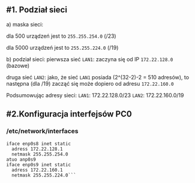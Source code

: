 #1. Podział sieci
---------
a) maska sieci:

  dla 500 urządzeń jest to ``255.255.254.0`` (/23)
  
  dla 5000 urządzeń jest to ``255.255.224.0`` (/19)
  
b) podział sieci:
  pierwsza sieć ``LAN1``: zaczyna się od IP ``172.22.128.0`` (bazowe)
  
  druga sieć ``LAN2``: jako, że sieć ``LAN1`` posiada (2^(32-2)-2 = 510 adresów), to następna (dla /19) zacząć się może dopiero od adresu ``172.22.160.0``
  
  Podsumowując adresy sieci:
    ``LAN1``: 172.22.128.0/23
    ``LAN2``: 172.22.160.0/19

#2.Konfiguracja interfejsów PC0
---------
### /etc/network/interfaces

```auto enp0s8
iface enp0s8 inet static
  adress 172.22.128.1
  netmask 255.255.254.0
atuo anp0s9
iface enp0s9 inet static
  adress 172.22.160.1
  netmask 255.255.224.0```
